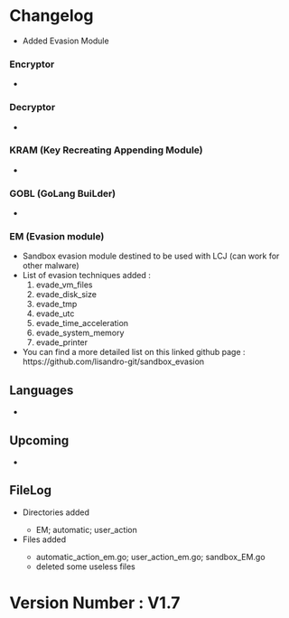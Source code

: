<h1>Changelog</h1>
<ul>
    <li>Added Evasion Module</li>
</ul>

<h3>Encryptor</h3>
<ul>
    <li></li>
</ul>

<h3>Decryptor</h3>
<ul>
    <li></li>
</ul>

<h3>KRAM (Key Recreating Appending Module)</h3>
<ul>
    <li></li>
</ul>

<h3>GOBL (GoLang BuiLder)</h3>
<ul>
    <li></li>
</ul>

<h3>EM (Evasion module)</h3>
<ul>
    <li>Sandbox evasion module destined to be used with LCJ (can work for other malware)</li>
    <li>List of evasion techniques added :
        <ol>
            <li>evade_vm_files</li>
            <li>evade_disk_size</li>
            <li>evade_tmp</li>
            <li>evade_utc</li>
            <li>evade_time_acceleration</li>
            <li>evade_system_memory</li>
            <li>evade_printer</li>
        </ol>
    </li>
    <li>You can find a more detailed list on this linked github page : https://github.com/lisandro-git/sandbox_evasion</li>
</ul>

<h2>Languages</h2>
<ul>
    <li></li>
</ul>

<h2> Upcoming </h2>
<ul> 
    <li></li>
</ul>

<h2>FileLog</h2>
<ul>
    <li>Directories added</li>
    <ul>
       <li>EM; automatic; user_action</li>
    </ul>
    <li>Files added</li>
    <ul>
        <li>automatic_action_em.go; user_action_em.go; sandbox_EM.go</li>
        <li>deleted some useless files</li>
    </ul>
</ul>

<H1>Version Number : V1.7</H1>
